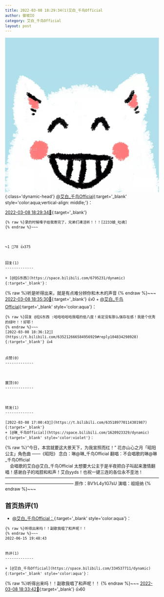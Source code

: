 ```yaml
---
title: 2022-03-08 18:29:34(1)艾白_千鸟Official
author: 御坂IO
category: 艾白_千鸟Official
layout: post
---
```


![img](/images/9ae8b9445fd0665cc014d9080156a45271be73c6.jpg){:class='dynamic-head'}
[@艾白_千鸟Official](https://space.bilibili.com/334537711/dynamic){:target='_blank' style='color:aqua;vertical-align: middle;'}：

[2022-03-08 18:29:34🔗](https://t.bilibili.com/635212666584956929){:target='_blank'}

~~~
{% raw %}录的时候嗓子给我寄完了，兄弟们凑活听！！！[2233娘_吐魂]
{% endraw %}~~~



↪️1 💬78 👍375


回复(1)
-------------

+ [@拉G东西](https://space.bilibili.com/6795231/dynamic){:target='_blank'}：
~~~
{% raw %}听是听得出来，就是有点难分辨你和木木的声音
{% endraw %}~~~
[2022-03-08 18:35:30🔗](https://t.bilibili.com/635212666584956929#reply104834229216){:target='_blank'} 👍0
    + [@艾白_千鸟Official](https://space.bilibili.com/334537711/dynamic){:target='_blank' style='color:aqua'}：
~~~
{% raw %}回复 @拉G东西 :哈哈哈哈哈我唱的低八度！肯定没有那么强存在感！我是个优秀的绿叶！！好耶！
{% endraw %}~~~
[2022-03-08 18:36:12🔗](https://t.bilibili.com/635212666584956929#reply104834298928){:target='_blank'} 👍4


点赞(0)
-------------



置顶(0)
-------------



转发(1)
-------------

[2022-03-08 17:00:43🔗](https://t.bilibili.com/635189770114301987){:target='_blank'}
+ [@琳_千鸟Official](https://space.bilibili.com/1620923329/dynamic){:target='_blank' style='color:violet'}：
~~~
{% raw %}“今日，本宫就要这大景天下，为我宣照而红！” 花亦山心之月「昭阳公主」角色曲 ——《昭阳》
念白：琳@琳_千鸟Official 
翻唱：不会唱歌的琳@琳_千鸟Official  
           会唱歌的艾白@艾白_千鸟Official 
太想要大公主于是半夜把白子叫起来激情翻唱！感谢白子的戏腔和和声！艾白yyds！也祝一键三连的各位永不歪池！
————————————————————————————————————————————————————
原作：BV1rL4y1G7sU 
演唱：祖娅纳
{% endraw %}~~~






首页热评(1)
-------------

+ [@艾白_千鸟Official：](https://space.bilibili.com/334537711/dynamic){:target='_blank' style='color:aqua'}：
~~~
{% raw %}听得出来吗！！副歌我唱了和声呢！！
{% endraw %}~~~
2022-06-15 19:48:43


热评(1)
-------------

+ [@艾白_千鸟Official](https://space.bilibili.com/334537711/dynamic){:target='_blank' style='color:aqua'}：
~~~
{% raw %}听得出来吗！！副歌我唱了和声呢！！
{% endraw %}~~~
[2022-03-08 18:33:42🔗](https://t.bilibili.com/635212666584956929#reply104834167712){:target='_blank'} 👍60


